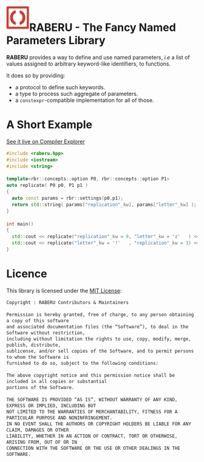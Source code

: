 <img src="https://raw.githubusercontent.com/jfalcou/raberu/main/docs/logo.png" alt="raberu Logo : Red parens in a red square box on white background" data-canonical-src="https://raw.githubusercontent.com/jfalcou/ofw/raberu/docs/logo.png" align="left"  width="12%" height="12%" />

# RABERU - The Fancy Named Parameters Library

**RABERU** provides a way to define and use named parameters, *i.e* a list of values assigned to
arbitrary keyword-like identifiers, to functions.

It does so by providing:

  * a protocol to define such keywords.
  * a type to process such aggregate of parameters.
  * a `constexpr`-compatible implementation for all of those.

# A Short Example

[See it live on Compiler Explorer](https://godbolt.org/z/oWjP44n57)

~~~~~~~~~~~~~~~~~~~~~~~~~~~~~~~~~~~~~~~~ c++
#include <raberu.hpp>
#include <iostream>
#include <string>

template<rbr::concepts::option P0, rbr::concepts::option P1>
auto replicate( P0 p0, P1 p1 )
{
  auto const params = rbr::settings(p0,p1);
  return std::string( params["replication"_kw], params["letter"_kw] );
}

int main()
{
  std::cout << replicate("replication"_kw = 9, "letter"_kw = 'z'   ) << "\n";
  std::cout << replicate("letter"_kw = '!'   , "replication"_kw = 3) << "\n";
}
~~~~~~~~~~~~~~~~~~~~~~~~~~~~~~~~~~~~~~~~

# Licence

This library is licensed under the [MIT License](http://opensource.org/licenses/MIT):

~~~~~~~~~~~~~~~~~~~~~~~~~~~~~~~~~~~~~~~~~~~~~~~~~~ none
Copyright : RABERU Contributors & Maintainers

Permission is hereby granted, free of charge, to any person obtaining a copy of this software
and associated documentation files (the “Software”), to deal in the Software without restriction,
including without limitation the rights to use, copy, modify, merge, publish, distribute,
sublicense, and/or sell copies of the Software, and to permit persons to whom the Software is
furnished to do so, subject to the following conditions:

The above copyright notice and this permission notice shall be included in all copies or substantial
portions of the Software.

THE SOFTWARE IS PROVIDED “AS IS”, WITHOUT WARRANTY OF ANY KIND, EXPRESS OR IMPLIED, INCLUDING BUT
NOT LIMITED TO THE WARRANTIES OF MERCHANTABILITY, FITNESS FOR A PARTICULAR PURPOSE AND NONINFRINGEMENT.
IN NO EVENT SHALL THE AUTHORS OR COPYRIGHT HOLDERS BE LIABLE FOR ANY CLAIM, DAMAGES OR OTHER
LIABILITY, WHETHER IN AN ACTION OF CONTRACT, TORT OR OTHERWISE, ARISING FROM, OUT OF OR IN
CONNECTION WITH THE SOFTWARE OR THE USE OR OTHER DEALINGS IN THE SOFTWARE.
~~~~~~~~~~~~~~~~~~~~~~~~~~~~~~~~~~~~~~~~~~~~~~~~~~
